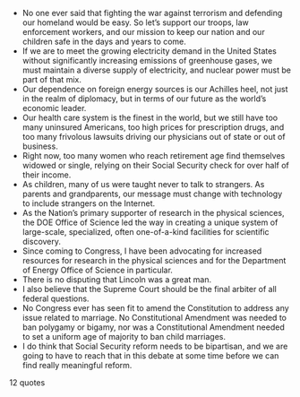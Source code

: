  - No one ever said that fighting the war against terrorism and defending our homeland would be easy. So let’s support our troops, law enforcement workers, and our mission to keep our nation and our children safe in the days and years to come.
 - If we are to meet the growing electricity demand in the United States without significantly increasing emissions of greenhouse gases, we must maintain a diverse supply of electricity, and nuclear power must be part of that mix.
 - Our dependence on foreign energy sources is our Achilles heel, not just in the realm of diplomacy, but in terms of our future as the world’s economic leader.
 - Our health care system is the finest in the world, but we still have too many uninsured Americans, too high prices for prescription drugs, and too many frivolous lawsuits driving our physicians out of state or out of business.
 - Right now, too many women who reach retirement age find themselves widowed or single, relying on their Social Security check for over half of their income.
 - As children, many of us were taught never to talk to strangers. As parents and grandparents, our message must change with technology to include strangers on the Internet.
 - As the Nation’s primary supporter of research in the physical sciences, the DOE Office of Science led the way in creating a unique system of large-scale, specialized, often one-of-a-kind facilities for scientific discovery.
 - Since coming to Congress, I have been advocating for increased resources for research in the physical sciences and for the Department of Energy Office of Science in particular.
 - There is no disputing that Lincoln was a great man.
 - I also believe that the Supreme Court should be the final arbiter of all federal questions.
 - No Congress ever has seen fit to amend the Constitution to address any issue related to marriage. No Constitutional Amendment was needed to ban polygamy or bigamy, nor was a Constitutional Amendment needed to set a uniform age of majority to ban child marriages.
 - I do think that Social Security reform needs to be bipartisan, and we are going to have to reach that in this debate at some time before we can find really meaningful reform.

12 quotes